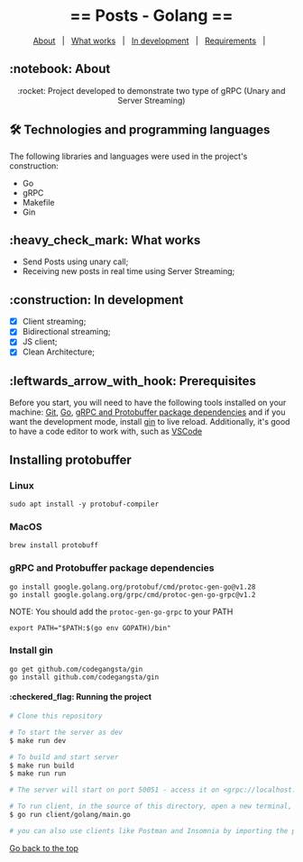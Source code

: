 <h1 align="center" id="top">== Posts - Golang ==</h1>

<p align="center">
  <a href="#sobre">About</a> &#xa0; | &#xa0; 
  <a href="#funciona">What works</a> &#xa0; | &#xa0;
  <a href="#pendente">In development</a> &#xa0; | &#xa0;
  <a href="#requirements">Requirements</a> &#xa0; | &#xa0;
</p>

<h2 id="sobre">:notebook: About </h2>

<p align="center">:rocket: Project developed to demonstrate two type of gRPC (Unary and Server Streaming)</p>

<h2 id="tecnologias"> 🛠 Technologies and programming languages </h2>

The following libraries and languages were used in the project's construction:

* Go
* gRPC
* Makefile
* Gin

<h2 id="funciona">:heavy_check_mark: What works</h2>

* Send Posts using unary call;</br>
* Receiving new posts in real time using Server Streaming;</br>

 
<h2 id="pendente">:construction: In development</h2>

- [x] Client streaming;
- [x] Bidirectional streaming;
- [x] JS client;
- [x] Clean Architecture;

<h2 id="requirements">:leftwards_arrow_with_hook: Prerequisites</h2>

Before you start, you will need to have the following tools installed on your machine:
[Git](https://git-scm.com), [Go](https://go.dev/doc/install), [gRPC and Protobuffer package dependencies](https://grpc.io/docs/languages/go/quickstart/) and if you want the development mode, install [gin](https://github.com/codegangsta/gin) to live reload. 
Additionally, it's good to have a code editor to work with, such as [VSCode](https://code.visualstudio.com/)

## Installing protobuffer

### Linux

```
sudo apt install -y protobuf-compiler
```

### MacOS

```
brew install protobuff
```

### gRPC and Protobuffer package dependencies
```
go install google.golang.org/protobuf/cmd/protoc-gen-go@v1.28
go install google.golang.org/grpc/cmd/protoc-gen-go-grpc@v1.2
```

NOTE: You should add the `protoc-gen-go-grpc` to your PATH

```
export PATH="$PATH:$(go env GOPATH)/bin"
```

### Install gin

```
go get github.com/codegangsta/gin
go install github.com/codegangsta/gin
```

<h4>:checkered_flag: Running the project </h4>

```bash
# Clone this repository

# To start the server as dev
$ make run dev

# To build and start server
$ make run build
$ make run run

# The server will start on port 50051 - access it on <grpc://localhost:50051>

# To run client, in the source of this directory, open a new terminal, and execute 
$ go run client/golang/main.go

# you can also use clients like Postman and Insomnia by importing the proto file at /proto/post.proto
```


<a href="#top">Go back to the top</a>
